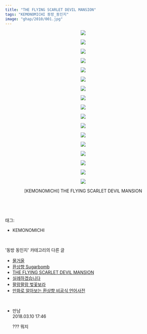 ```yaml
---
title: "THE FLYING SCARLET DEVIL MANSION"
tags: "KEMONOMICHI 동방_동인지"
image: "ghap/2010/001.jpg"
---
```

<div class="article">
<p style="text-align: center; clear: none; float: none;"><img src="{{ site.nasurl }}/ghap/2010/001.jpg"/></p>
<p style="text-align: center; clear: none; float: none;"><img src="{{ site.nasurl }}/ghap/2010/002.jpg"/></p>
<p style="text-align: center; clear: none; float: none;"><img src="{{ site.nasurl }}/ghap/2010/003.jpg"/></p>
<p style="text-align: center; clear: none; float: none;"><img src="{{ site.nasurl }}/ghap/2010/004.jpg"/></p>
<p style="text-align: center; clear: none; float: none;"><img src="{{ site.nasurl }}/ghap/2010/005.jpg"/></p>
<p style="text-align: center; clear: none; float: none;"><img src="{{ site.nasurl }}/ghap/2010/006.jpg"/></p>
<p style="text-align: center; clear: none; float: none;"><img src="{{ site.nasurl }}/ghap/2010/007.jpg"/></p>
<p style="text-align: center; clear: none; float: none;"><img src="{{ site.nasurl }}/ghap/2010/008.jpg"/></p>
<p style="text-align: center; clear: none; float: none;"><img src="{{ site.nasurl }}/ghap/2010/009.jpg"/></p>
<p style="text-align: center; clear: none; float: none;"><img src="{{ site.nasurl }}/ghap/2010/010.jpg"/></p>
<p style="text-align: center; clear: none; float: none;"><img src="{{ site.nasurl }}/ghap/2010/011.jpg"/></p>
<p style="text-align: center; clear: none; float: none;"><img src="{{ site.nasurl }}/ghap/2010/012.jpg"/></p>
<p style="text-align: center; clear: none; float: none;"><img src="{{ site.nasurl }}/ghap/2010/013.jpg"/></p>
<p style="text-align: center; clear: none; float: none;"><img src="{{ site.nasurl }}/ghap/2010/014.jpg"/></p>
<p style="text-align: center; clear: none; float: none;"><img src="{{ site.nasurl }}/ghap/2010/015.jpg"/></p>
<p style="text-align: center; clear: none; float: none;"><img src="{{ site.nasurl }}/ghap/2010/016.jpg"/></p>
<p style="text-align: center; clear: none; float: none;"><img src="{{ site.nasurl }}/ghap/2010/017.jpg"/></p>
<p style="text-align: center; clear: none; float: none;">[KEMONOMICHI] THE FLYING SCARLET DEVIL MANSION</p>
<p><br/></p>
</div><br/>
<div class="tagTrail">
<p>태그: </p>
<ul>
<li>KEMONOMICHI</li>
</ul>
</div><br/>
<div class="another">
<p>'동방 동인지' 카테고리의 다른 글</p>
<ul>
<li><a href="/2016-09-06-ghap_2012">물거울</a></li>
<li><a href="/2016-09-06-ghap_2011">환상향 Sugarbomb</a></li>
<li><a href="/2016-09-06-ghap_2010">THE FLYING SCARLET DEVIL MANSION</a></li>
<li><a href="/2016-09-05-ghap_2008">실례하겠습니다</a></li>
<li><a href="/2016-09-05-ghap_2003">팔랑팔랑 벚꽃보라</a></li>
<li><a href="/2016-09-05-ghap_2002">만화로 알아보는 환상향 비공식 언어사전</a></li>
</ul>
</div><br/>
<div class="cb_module cb_fluid">
<div class="cb_wrt cb_profile">
<div class="comment">
<ul>
<li class="cb_thumb_off" id="comment15217020">
<div class="cb_comment_area">
<div class="cb_info_area">
<div class="cb_section">
<span class="cb_nick_name">만남</span>
</div>
<div class="cb_section">
<span class="cb_date">2018.03.10 17:46 </span>
</div>
</div>
<div class="cb_dsc_comment">
<p class="cb_dsc">
											??? 뭐지
										</p>
</div>
</div></li>
</ul>
</div>
</div><!-- commentList close -->
</div><br/>
